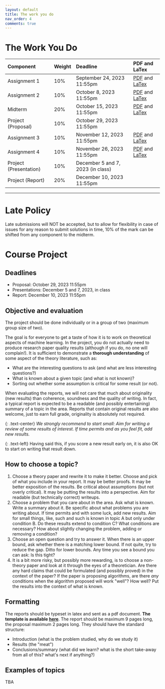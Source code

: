 ```yaml
---
layout: default
title: The work you do
nav_order: 4
comments: true
---
```


# The Work You Do

| Component | Weight | Deadline | PDF and LaTex |
|:---|:---|:---------|:----|
| Assignment 1 | 10% | September 24,  2023 11:55pm | [PDF](/documents/assignments/fall_2024/assignment1.pdf) and [LaTex](/documents/assignments/fall_2024/assignment1.tex) |
| Assignment 2 | 10% | October 8, 2023 11:55pm | [PDF](/documents/assignments/fall_2024/assignment2.pdf) and [LaTex](/documents/assignments/fall_2024/assignment2.tex) |
| Midterm      | 20% | October 15, 2023 11:55pm | [PDF](/documents/assignments/fall_2024/midterm.pdf) and [LaTex](/documents/assignments/fall_2024/midterm.tex)|
| Project (Proposal) | 10% | October 29, 2023 11:55pm ||
| Assignment 3 | 10% | November 12,    2023 11:55pm | [PDF](/documents/assignments/fall_2024/assignment3.pdf) and [LaTex](/documents/assignments/fall_2024/assignment3.tex) |
| Assignment 4 | 10%| November 26,    2023 11:55pm |[PDF](/documents/assignments/fall_2024/assignment4.pdf) and [LaTex](/documents/assignments/fall_2024/assignment4.tex) |
| Project (Presentation) | 10% | December 5 and 7, 2023 (in class)||
| Project (Report) | 20% | December 10, 2023 11:55pm ||


<!-- | Assignment 1 | January 25,  2022 11:55pm | [PDF](/documents/assignments/assignment1.pdf) and [LaTex](/documents/assignments/assignment1.tex)|
| Assignment 2 | February 14, 2022 11:55pm | [PDF](/documents/assignments/assignment2.pdf) and [LaTex](/documents/assignments/assignment2.tex)|
| Midterm      | February 21, 2022 11:55pm | [PDF](/documents/assignments/midterm.pdf) and [LaTex](/documents/assignments/midterm.tex)|
| Assignment 3 | March 14,    2022 11:55pm | [PDF](/documents/assignments/assignment3.pdf) and [LaTex](/documents/assignments/assignment3.tex)|
| Assignment 4 | March 30,    2022 11:55pm | [PDF](/documents/assignments/assignment4.pdf) and [LaTex](/documents/assignments/assignment4.tex)| -->


---
<!-- # Class participation marks (questions and voting)
An assignment can ask you to prepare questions for the upcoming classes and vote on the questions of others.
This will happen at least for assignment 1, but it may happen for the other assignments as well.
The purpose is to get everyone involved in the class and make the class interactive and fun!
The most voted questions will be answered in class and we may even have a longer discussion around them.
The public slack channel will be used for asking questions and voting on them.
For this, a thread will be created on that slack. The thread will be bookmarked for easy identification (look up to the top of the slack channel).
The thread will be created 5 days before the class and will be "closed" on the day of the class at 8am. -->

<!-- # Mark Breakdown
Assignment 0 is not graded. It is intended for students to get a rough idea of the background they will require for the course. Please submit it by the deadline so that the instructors have an idea of students backgrounds.

| Component  | Weight | Deadline |
|:-------------| :--------| :-------------------------|
| Assignment 1 | 10%    | January 29, 2023 11:55pm |
| Assignment 2 | 10%    | February 12, 2023 11:55pm |
| Midterm      | 20%    | February 26, 2023 11:55pm |
| Project (Proposal) | 10% | March 5, 2023 11:55pm |
| Assignment 3 | 10%    | March 12, 2023 11:55pm |
| Assignment 4 | 10%    | March 26, 2023 11:55pm |
| Project (Presentation) | 10% | April 11 and 12, 2023 (in class)|
| Project (Report) | 20% | April 18, 2023 11:55pm | -->

# Late Policy
 Late submissions will NOT be accepted, but to allow for flexibility in case of issues for any reason to submit solutions in time, 10% of the mark can be shifted from any component to the midterm.

# Course Project

## Deadlines

- Proposal: October 29, 2023 11:55pm
- Presentations: December 5 and 7, 2023, in class
- Report: December 10, 2023 11:55pm

## Objective and evaluation
The project should be done individually or in a group of two (maximum group size of two).

The goal is for everyone to get a taste of how it is to work
on theoretical aspects of machine learning.
In the project, you do not actually need to produce research paper quality results (although if you do, no one will complain!). It is sufficient to demonstrate a **thorough understanding** of some aspect of the theory literature, such as:

- What are the interesting questions to ask (and what are less interesting questions?)
- What is known about a given topic (and what is not known)?
- Sorting out whether some assumption is critical for some result (or not).

When evaluating the reports, we will not care that much about originality (new results) than coherence, soundness and the quality of writing. In fact, a typical report is expected to be a readable (and possibly entertaining) summary of a topic in the area. Reports that contain original results are also welcome, just to earn full grade, originality is absolutely not required.

{: .text-center}
*We strongly recommend to start small: Aim for writing a review of some results of interest. If time permits and as you feel fit, add new results.*

{: .text-left}
Having said this, if you score a new result early on, it is also OK to start on writing that result down.

## How to choose a topic?

1. Choose a theory paper and rewrite it to make it better. Choose and pick of what you include in your report. It may be better proofs. It may be better exposition of the results. Be critical about assumptions (but not overly critical). It may be putting the results into a perspective. Aim for readable (but technically correct) writeups.
2. Choose a problem that you care about in the area. Ask what is known. Write a summary about it. Be specific about what problems you are writing about. If time permits and with some luck, add new results. Aim for small things, like, such and such is known in topic A but only under condition B. Do these results extend to condition C? What conditions are necessary? How about slightly changing the problem, adding or removing a condition?
3. Choose an open question and try to answer it. When there is an upper bound, ask whether there is a matching lower bound. If not quite, try to reduce the gap. Ditto for lower bounds. Any time you see a bound you can ask: Is this tight? 
4. It is a bit more risky, but possibly more rewarding, is to choose a non-theory paper and look at it through the eyes of a theoretician. Are there any hard claims that could be formulated (and possibly proved) in the context of the paper? If the paper is proposing algorithms, are there *any* conditions when the algorithm proposed will work "well"? How well? Put the results into the context of what is known. 

## Formatting

The reports should be typeset in latex and sent as a pdf document. **The template is available [here](/documents/misc_files/project_template.tex)**.
The report should be maximum 9 pages long, the proposal maximum 2 pages long.
They should have the standard structure:

- Introduction (what is the problem studied, why do we study it)
- Results (the "meat")
- Conclusions/summary (what did we learn? what is the short take-away from all of this? what's next if anything?)

## Examples of topics

TBA
